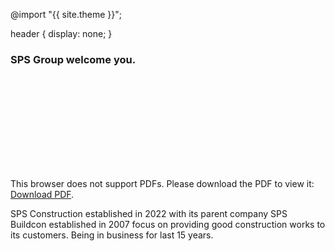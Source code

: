 ---
---

@import "{{ site.theme }}";

header {
  display: none;
}

### SPS Group welcome you.


<object data="https://spsgroup4u.github.io/SPS_Construction Profile.pdf" type="application/pdf" width="700px" height="700px">
    <embed src="https://spsgroup4u.github.io/SPS_Construction Profile.pdf">
        <p>This browser does not support PDFs. Please download the PDF to view it: <a href="https://spsgroup4u.github.io/SPS_Construction Profile.pdf">Download PDF</a>.</p>
    </embed>
</object>

SPS Construction established in 2022 with its parent company SPS 
Buildcon established in 2007 focus on providing good construction works 
to its customers. Being in business for last 15 years.
